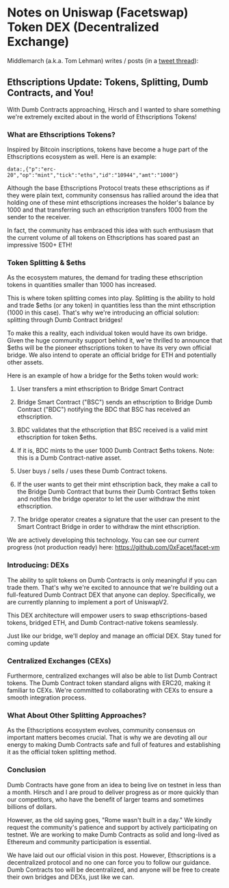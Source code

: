# Notes on Uniswap (Facetswap) Token DEX (Decentralized Exchange)


Middlemarch (a.k.a. Tom Lehman) writes / posts (in a [tweet thread](https://twitter.com/dumbnamenumbers/status/1699905065480311238)):


## Ethscriptions Update: Tokens, Splitting, Dumb Contracts, and You!

With Dumb Contracts approaching, Hirsch
and I wanted to share something we're extremely excited about 
in the world of Ethscriptions Tokens!


### What are Ethscriptions Tokens?

Inspired by Bitcoin inscriptions, tokens have become a huge part of the Ethscriptions ecosystem as well. Here is an example:

    data:,{"p":"erc-20","op":"mint","tick":"eths","id":"10944","amt":"1000"}

Although the base Ethscriptions Protocol treats these ethscriptions as if they were plain text, community consensus has rallied around the idea that holding one of these mint ethscriptions increases the holder's balance by 1000 and that transferring such an ethscription transfers 1000 from the sender to the receiver.


In fact, the community has embraced this idea with such enthusiasm that the current volume of all tokens on Ethscriptions has soared past an impressive 1500+ ETH!


### Token Splitting & $eths

As the ecosystem matures, the demand for trading these ethscription tokens in quantities smaller than 1000 has increased.

This is where token splitting comes into play. Splitting is the ability to hold and trade $eths (or any token) in quantities less than the mint ethscription (1000 in this case). That's why we're introducing an official solution: splitting through Dumb Contract bridges!

To make this a reality, each individual token would have its own bridge. Given the huge community support behind it, we're thrilled to announce that $eths will be the pioneer ethscriptions token to have its very own official bridge. We also intend to operate an official bridge for ETH and potentially other assets.

Here is an example of how a bridge for the $eths token would work:

1. User transfers a mint ethscription to Bridge Smart Contract

2. Bridge Smart Contract ("BSC") sends an ethscription to Bridge Dumb Contract ("BDC") notifying the BDC that BSC has received an ethscription.

3. BDC validates that the ethscription that BSC received is a valid mint ethscription for token $eths.

4. If it is, BDC mints to the user 1000 Dumb Contract $eths tokens. Note: this is a Dumb Contract-native asset.

5. User buys / sells / uses these Dumb Contract tokens.


6. If the user wants to get their mint ethscription back, they make a call to the Bridge Dumb Contract that burns their Dumb Contract $eths token and notifies the bridge operator to let the user withdraw the mint ethscription.

7. The bridge operator creates a signature that the user can present to the Smart Contract Bridge in order to withdraw the mint ethscription.

We are actively developing this technology. You can see our current progress (not production ready) here: <https://github.com/0xFacet/facet-vm>


### Introducing: DEXs

The ability to split tokens on Dumb Contracts is only meaningful if you can trade them. That's why we're excited to announce that we're building out a full-featured Dumb Contract DEX that anyone can deploy. Specifically, we are currently planning to implement a port of UniswapV2.

This DEX architecture will empower users to swap ethscriptions-based tokens, bridged ETH, and Dumb Contract-native tokens seamlessly.

Just like our bridge, we'll deploy and manage an official DEX. Stay tuned for coming update


### Centralized Exchanges (CEXs)

Furthermore, centralized exchanges will also be able to list Dumb Contract tokens. The Dumb Contract token standard aligns with ERC20, making it familiar to CEXs. We're committed to collaborating with CEXs to ensure a smooth integration process.


### What About Other Splitting Approaches?

As the Ethscriptions ecosystem evolves, community consensus on important matters becomes crucial. That is why we are devoting all our energy to making Dumb Contracts safe and full of features and establishing it as the official token splitting method.


### Conclusion

Dumb Contracts have gone from an idea to being live on testnet in less than a month. 
Hirsch and I are proud to deliver progress as or more quickly than our competitors, 
who have the benefit of larger teams and sometimes billions of dollars.

However, as the old saying goes, "Rome wasn't built in a day." We kindly request the community's patience and support by actively participating on testnet. We are working to make Dumb Contracts as solid and long-lived as Ethereum and community participation is essential.

We have laid out our official vision in this post. However, Ethscriptions is a decentralized protocol and no one can force you to follow our guidance. Dumb Contracts too will be decentralized, and anyone will be free to create their own bridges and DEXs, just like we can.


